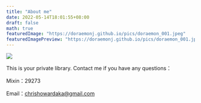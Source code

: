 ```yaml
---
title: "About me"
date: 2022-05-14T18:01:55+08:00
draft: false
math: true
featuredImage: "https://doraemonj.github.io/pics/doraemon_001.jpeg"
featuredImagePreview: "https://doraemonj.github.io/pics/doraemon_001.jpeg"
---
```


![](https://doraemonj.github.io/pics/doraemon_001.jpeg)

This is your private library. Contact me if you have any questions：

Mixin：29273

Email：chrishowardaka@gmail.com

